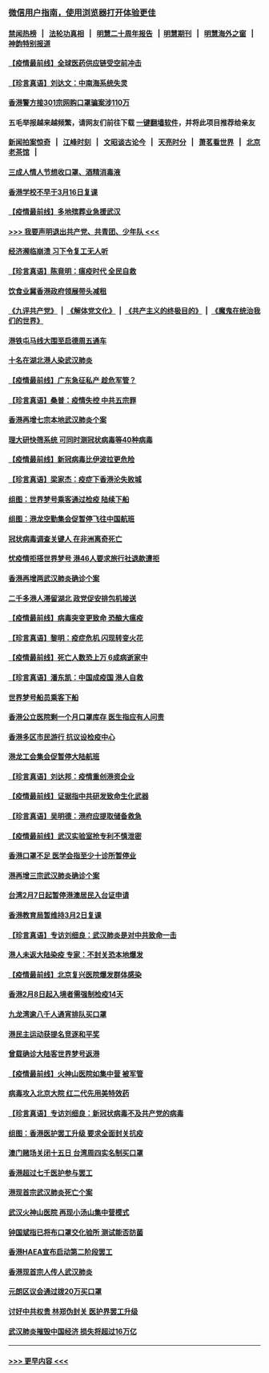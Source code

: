 ### [微信用户指南，使用浏览器打开体验更佳](https://github.com/gfw-breaker/banned-news1/blob/master/indexes/wechat-guide.md?t=0)
#### [禁闻热榜](热点新闻.md?t=0)  &nbsp;&nbsp;|&nbsp;&nbsp; [法轮功真相](https://github.com/gfw-breaker/truth/blob/master/README.md?t=0) &nbsp;&nbsp;|&nbsp;&nbsp; [明慧二十周年报告](https://github.com/gfw-breaker/mh-reports/blob/master/README.md?t=0) &nbsp;&nbsp;|&nbsp;&nbsp;[明慧期刊](https://github.com/gfw-breaker/mh-qikan) &nbsp;&nbsp;|&nbsp;&nbsp; [明慧海外之窗](https://github.com/gfw-breaker/mh-news/blob/master/README.md?t=0) &nbsp;&nbsp;|&nbsp;&nbsp; [神韵特别报道](https://github.com/gfw-breaker/mh-news/blob/master/shenyun.md?t=0)
#### [【疫情最前线】全球医药供应链受空前冲击](../pages/nsc415/n11869614.md?t=02160602) 
#### [【珍言真语】刘达文：中南海系统失灵](../pages/nsc415/n11869465.md?t=02160602) 
#### [香港警方接301宗网购口罩骗案涉110万](../pages/nsc415/n11867572.md?t=02160602) 
#### 五毛举报越来越频繁，请网友们前往下载 [一键翻墙软件](https://github.com/gfw-breaker/ssr-accounts)，并将此项目推荐给亲友
#### [新闻拍案惊奇](https://github.com/gfw-breaker/banned-news1/blob/master/pages/link4.md) &nbsp;&nbsp;|&nbsp;&nbsp; [江峰时刻](https://github.com/gfw-breaker/banned-news1/blob/master/pages/link4.md) &nbsp;&nbsp;|&nbsp;&nbsp; [文昭谈古论今](https://github.com/gfw-breaker/banned-news1/blob/master/pages/link4.md) &nbsp;&nbsp;|&nbsp;&nbsp; [天亮时分](https://github.com/gfw-breaker/banned-news1/blob/master/pages/link4.md) &nbsp;&nbsp;|&nbsp;&nbsp; [萧茗看世界](https://github.com/gfw-breaker/banned-news1/blob/master/pages/link4.md) &nbsp;&nbsp;|&nbsp;&nbsp; [北京老茶馆](https://github.com/gfw-breaker/banned-news1/blob/master/pages/link4.md) &nbsp;&nbsp;|&nbsp;&nbsp; 
#### [三成人情人节想收口罩、酒精消毒液](../pages/nsc415/n11867523.md?t=02160602) 
#### [香港学校不早于3月16日复课](../pages/nsc415/n11867498.md?t=02160602) 
#### [【疫情最前线】多地殡葬业急援武汉](../pages/nsc415/n11866914.md?t=02160602) 
#### [>>> 我要声明退出共产党、共青团、少年队 <<<](https://github.com/begood0513/goodnews/blob/master/quit/letter.md) 
#### [经济濒临崩溃 习下令复工无人听](../pages/nsc415/n11867269.md?t=02160602) 
#### [【珍言真语】陈竟明：瘟疫时代 全民自救](../pages/nsc415/n11866765.md?t=02160602) 
#### [饮食业冀香港政府领展带头减租](../pages/nsc415/n11864876.md?t=02160602) 
#### [《九评共产党》](https://github.com/begood0513/9ping.md/blob/master/README.md) &nbsp;|&nbsp; [《解体党文化》](../../../../jtdwh.md/blob/master/README.md)  &nbsp;|&nbsp; [《共产主义的终极目的》](../../../../gczydzjmd.md/blob/master/README.md) &nbsp;|&nbsp; [《魔鬼在统治我们的世界》](../../../../mgztzwmdsj.md/blob/master/README.md) 
#### [港铁屯马线大围至启德周五通车](../pages/nsc415/n11864842.md?t=02160602) 
#### [十名在湖北港人染武汉肺炎](../pages/nsc415/n11864807.md?t=02160602) 
#### [【疫情最前线】广东急征私产 趁危军管？](../pages/nsc415/n11864205.md?t=02160602) 
#### [【珍言真语】桑普：疫情失控 中共五宗罪](../pages/nsc415/n11864157.md?t=02160602) 
#### [香港再增七宗本地武汉肺炎个案](../pages/nsc415/n11862405.md?t=02160602) 
#### [理大研快筛系统 可同时测冠状病毒等40种病毒](../pages/nsc415/n11862376.md?t=02160602) 
#### [【疫情最前线】新冠病毒比伊波拉更危险](../pages/nsc415/n11862199.md?t=02160602) 
#### [【珍言真语】梁家杰：疫症下香港沦失败城](../pages/nsc415/n11861588.md?t=02160602) 
#### [组图：世界梦号乘客通过检疫 陆续下船](../pages/nsc415/n11858302.md?t=02160602) 
#### [组图：港龙空勤集会促暂停飞往中国航班](../pages/nsc415/n11858190.md?t=02160602) 
#### [冠状病毒调查关键人 在非洲离奇死亡](../pages/nsc415/n11859798.md?t=02160602) 
#### [忧疫情拒搭世界梦号 港46人要求旅行社退款遭拒](../pages/nsc415/n11859849.md?t=02160602) 
#### [香港再增两武汉肺炎确诊个案](../pages/nsc415/n11859833.md?t=02160602) 
#### [二千多港人滞留湖北 政党促安排包机接送](../pages/nsc415/n11859831.md?t=02160602) 
#### [【疫情最前线】病毒突变更致命 恐酿大瘟疫](../pages/nsc415/n11859604.md?t=02160602) 
#### [【珍言真语】黎明：疫症危机 闪现转变火花](../pages/nsc415/n11859199.md?t=02160602) 
#### [【疫情最前线】死亡人数恐上万 6成病逝家中](../pages/nsc415/n11856687.md?t=02160602) 
#### [【珍言真语】潘东凯：中国成疫国 港人自救](../pages/nsc415/n11856962.md?t=02160602) 
#### [世界梦号船员乘客下船](../pages/nsc415/n11856883.md?t=02160602) 
#### [香港公立医院剩一个月口罩库存 医生指应有人问责](../pages/nsc415/n11856875.md?t=02160602) 
#### [香港多区市民游行 抗议设检疫中心](../pages/nsc415/n11856866.md?t=02160602) 
#### [港龙工会集会促暂停大陆航班](../pages/nsc415/n11856840.md?t=02160602) 
#### [【珍言真语】刘达邦：疫情重创港资企业](../pages/nsc415/n11854274.md?t=02160602) 
#### [【疫情最前线】证据指中共研发致命生化武器](../pages/nsc415/n11853087.md?t=02160602) 
#### [【珍言真语】吴明德：港府应提取储备救急](../pages/nsc415/n11852734.md?t=02160602) 
#### [【疫情最前线】武汉实验室抢专利不慎泄密](../pages/nsc415/n11850310.md?t=02160602) 
#### [香港口罩不足 医学会指至少十诊所暂停业](../pages/nsc415/n11850301.md?t=02160602) 
#### [港再增三宗武汉肺炎确诊个案](../pages/nsc415/n11850328.md?t=02160602) 
#### [台湾2月7日起暂停港澳居民入台证申请](../pages/nsc415/n11850304.md?t=02160602) 
#### [香港教育局暂维持3月2日复课](../pages/nsc415/n11850260.md?t=02160602) 
#### [【珍言真语】专访刘细良：武汉肺炎是对中共致命一击](../pages/nsc415/n11849934.md?t=02160602) 
#### [港人未返大陆染疫 专家：不封关恐本地爆发](../pages/nsc415/n11848021.md?t=02160602) 
#### [【疫情最前线】北京复兴医院爆发群体感染](../pages/nsc415/n11847626.md?t=02160602) 
#### [香港2月8日起入境者需强制检疫14天](../pages/nsc415/n11847658.md?t=02160602) 
#### [九龙湾逾八千人通宵排队买口罩](../pages/nsc415/n11847647.md?t=02160602) 
#### [港民主运动获提名竞逐和平奖](../pages/nsc415/n11847633.md?t=02160602) 
#### [曾载确诊大陆客世界梦号返港](../pages/nsc415/n11847608.md?t=02160602) 
#### [【疫情最前线】火神山医院如集中营 被军管](../pages/nsc415/n11847524.md?t=02160602) 
#### [病毒攻入北京大院 红二代先用美特效药](../pages/nsc415/n11847427.md?t=02160602) 
#### [【珍言真语】专访刘细良：新冠状病毒不及共产党的病毒](../pages/nsc415/n11847164.md?t=02160602) 
#### [组图：香港医护罢工升级 要求全面封关抗疫](../pages/nsc415/n11844107.md?t=02160602) 
#### [澳门赌场关闭十五日 台湾周四实名制买口罩](../pages/nsc415/n11845083.md?t=02160602) 
#### [香港超过七千医护参与罢工](../pages/nsc415/n11845051.md?t=02160602) 
#### [港现首宗武汉肺炎死亡个案](../pages/nsc415/n11844998.md?t=02160602) 
#### [武汉火神山医院 再现小汤山集中营模式](../pages/nsc415/n11844763.md?t=02160602) 
#### [钟国斌指已将布口罩交化验所 测试能否防菌](../pages/nsc415/n11842783.md?t=02160602) 
#### [香港HAEA宣布启动第二阶段罢工](../pages/nsc415/n11842723.md?t=02160602) 
#### [香港现首宗人传人武汉肺炎](../pages/nsc415/n11842766.md?t=02160602) 
#### [元朗区议会通过拨20万买口罩](../pages/nsc415/n11842754.md?t=02160602) 
#### [讨好中共权贵 林郑伪封关 医护界罢工升级](../pages/nsc415/n11842359.md?t=02160602) 
#### [武汉肺炎摧毁中国经济 损失将超过16万亿](../pages/nsc415/n11839723.md?t=02160602) 

----
#### [ >>> 更早内容 <<< ](../indexes/nsc415-earlier.md)
